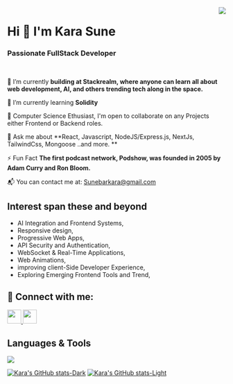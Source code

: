 <img align="right" src="https://visitor-badge.laobi.icu/badge?page_id=salesp07.salesp07" />

<h1 align="left">
<!--     <img src="https://readme-typing-svg.herokuapp.com/?font=Righteous&size=35&center=true&vCenter=true&width=500&height=70&duration=4000&lines=Hi+There!+👋;+I'm+Kara Sune+!;" /> -->
    Hi 👋 I'm Kara Sune
</h1>

<h3 align="left">
    Passionate FullStack Developer</h3>
<br/>

<div align='start'>
 
  🔭 I’m currently **building at Stackrealm, where anyone can learn all about web development, AI, and others trending tech along in the space.**
  
  🌱 I’m currently learning **Solidity**

  👯 Computer Science Ethusiast, I'm open to collaborate on any Projects either Frontend or Backend roles.

  💬 Ask me about **React, Javascript, NodeJS/Express.js, NextJs, TailwindCss, Mongoose ..and more. **

  ⚡ Fun Fact **The first podcast network, Podshow, was founded in 2005 by Adam Curry and Ron Bloom.**

   📬 You can contact me at: [Sunebarkara@gmail.com](mailto:Sunebarkara@gmail.com)
 </div>

 ## Interest span these and beyond 
- AI Integration and Frontend Systems,
- Responsive design,
- Progressive Web Apps,
- API Security and Authentication,
- WebSocket & Real-Time Applications,
- Web Animations,
- improving client-Side Developer Experience,
- Exploring Emerging Frontend Tools and Trend,

## 🔗 Connect with me:
<div align="start"> 
    <p align="left"> <a href="https://www.linkedin.com/in/sune-kara" target="_blank" rel="noreferrer"> <picture> <source media="(prefers-color-scheme: dark)" srcset="https://raw.githubusercontent.com/danielcranney/readme-generator/main/public/icons/socials/linkedin-dark.svg" /> <source media="(prefers-color-scheme: light)" srcset="https://raw.githubusercontent.com/danielcranney/readme-generator/main/public/icons/socials/linkedin.svg" /> <img src="https://raw.githubusercontent.com/danielcranney/readme-generator/main/public/icons/socials/linkedin.svg" width="32" height="32" /> </picture> </a> <a href="https://www.x.com/_kendev?s=08" target="_blank" rel="noreferrer"> <picture> <source media="(prefers-color-scheme: dark)" srcset="https://raw.githubusercontent.com/danielcranney/readme-generator/main/public/icons/socials/twitter-dark.svg" /> <source media="(prefers-color-scheme: light)" srcset="https://raw.githubusercontent.com/danielcranney/readme-generator/main/public/icons/socials/twitter.svg" /> <img src="https://raw.githubusercontent.com/danielcranney/readme-generator/main/public/icons/socials/twitter.svg" width="32" height="32" /> </picture> </a></p>
    
</div>

<!-- <hr/> -->

<h2 align="left">Languages & Tools</h2>

<div align="left">

<img src="https://skillicons.dev/icons?i=react,javascript,nodejs,vercel,express,typescript,python,html,tailwind,nextjs,css,git,kubernetes,mongodb,aws,firebase,vite,bootstrap,jest,redux" width={100}/><br>
<!-- <br/> -->
</div>

[![Kara's GitHub stats-Dark](https://github-readme-stats.vercel.app/api?username=gitKarasune&show_icons=true&theme=dark#gh-dark-mode-only)](https://github.com/gitKarasune/github-readme-stats#gh-dark-mode-only)
[![Kara's GitHub stats-Light](https://github-readme-stats.vercel.app/api?username=gitKarasune&show_icons=true&theme=default#gh-light-mode-only)](https://github.com/gitKarasune/github-readme-stats#gh-light-mode-only)

